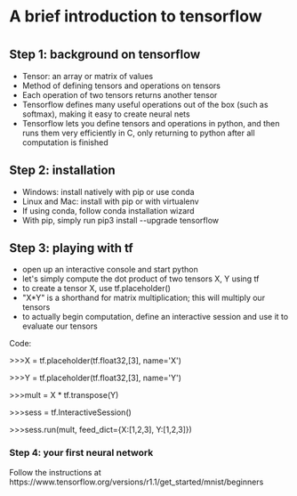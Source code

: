 <h1>A brief introduction to tensorflow<h1>

<h2>Step 1: background on tensorflow</h2>
<ul>
  <li>Tensor: an array or matrix of values</li>
  <li>Method of defining tensors and operations on tensors</li>
  <li>Each operation of two tensors returns another tensor</li>
  <li>Tensorflow defines many useful operations out of the box (such as softmax), making it easy to create neural nets</li>
  <li>Tensorflow lets you define tensors and operations in python, and then runs them very efficiently in C, only returning to python after all computation is finished</li>
</ul>

<h2>Step 2: installation</h2>
<ul>
  <li>Windows: install natively with pip or use conda</li>
  <li>Linux and Mac: install with pip or with virtualenv</li>
  <li>If using conda, follow conda installation wizard</li>
  <li>With pip, simply run pip3 install --upgrade tensorflow</li>
</ul>

<h2>Step 3: playing with tf</h2>
<ul>
  <li>open up an interactive console and start python</li>
  <li>let's simply compute the dot product of two tensors X, Y using tf</li>
  <li>to create a tensor X, use tf.placeholder()</li>
  <li>"X*Y" is a shorthand for matrix multiplication; this will multiply our tensors</li>
  <li>to actually begin computation, define an interactive session and use it to evaluate our tensors</li>
 </ul>

Code:
<p>>>>X = tf.placeholder(tf.float32,[3], name='X')</p>
<p>>>>Y = tf.placeholder(tf.float32,[3], name='Y')</p>
<p>>>>mult = X * tf.transpose(Y)</p>
<p>>>>sess = tf.InteractiveSession()</p>
<p>>>>sess.run(mult, feed_dict={X:[1,2,3], Y:[1,2,3]})</p>

<h3>Step 4: your first neural network</h3>
Follow the instructions at https://www.tensorflow.org/versions/r1.1/get_started/mnist/beginners
